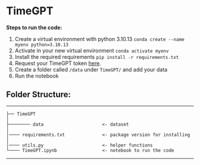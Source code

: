 # TimeGPT

**Steps to run the code:**
1. Create a virtual environment with python 3.10.13
`conda create --name myenv python=3.10.13`
3. Activate in your new virtual environment
`conda activate myenv`
4. Install the required requirements
`pip install -r requirements.txt`
5. Request your TimeGPT token [here](https://dashboard.nixtla.io/).
5. Create a folder called `/data` under `TimeGPT/` and add your data
6. Run the notebook

## Folder Structure:
------------

    ├── TimeGPT
    │
    ├──────── data                      <- dataset
    │
    │──── requirements.txt              <- package version for installing
    │
    │──── utils.py                      <- helper functions
    └──── TimeGPT.ipynb                 <- notebook to run the code
--------
